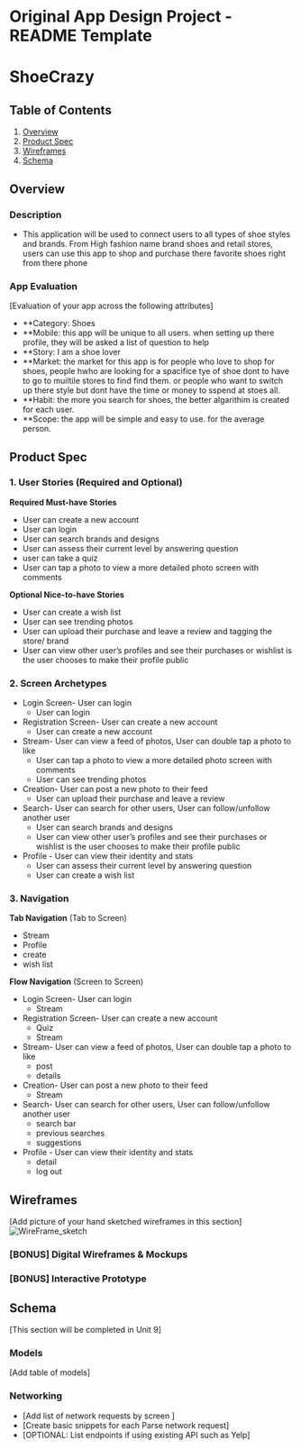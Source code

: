 Original App Design Project - README Template
===

# ShoeCrazy

## Table of Contents
1. [Overview](#Overview)
1. [Product Spec](#Product-Spec)
1. [Wireframes](#Wireframes)
2. [Schema](#Schema)

## Overview
### Description
- This application will be used to connect users to all types of shoe styles and brands. From High fashion name brand shoes and retail stores, users can use this app to shop and purchase there favorite shoes right from there phone

### App Evaluation
[Evaluation of your app across the following attributes]
- **Category: Shoes
- **Mobile: this app will be unique to all users. when setting up there profile, they will be asked a list of question to help 
- **Story: I am a shoe lover
- **Market: the market for this app is for people who love to shop for shoes, people hwho are looking for a spacifice tye of shoe dont to have to go to muiltile stores to find find them. or people who want to switch up there style but dont have the time or money to sspend at stoes all.  
- **Habit: the more you search for shoes, the better algarithim is created for each user.
- **Scope: the app will be simple and easy to use. for the average person. 

## Product Spec

### 1. User Stories (Required and Optional)

**Required Must-have Stories**

* User can create a new account
* User can login
* User can search brands and designs
* User can assess their current level by answering question
* user can take a quiz
* User can tap a photo to view a more detailed photo screen with comments

**Optional Nice-to-have Stories**

* User can create a wish list
* User can see trending photos
* User can upload their purchase and leave a review and tagging the store/ brand
* User can view other user’s profiles and see their purchases or wishlist is the user chooses to make their profile public

### 2. Screen Archetypes

* Login Screen- User can login
    * User can login
* Registration Screen- User can create a new account
    * User can create a new account
* Stream- User can view a feed of photos, User can double tap a photo to like
    * User can tap a photo to view a more detailed photo screen with comments
    * User can see trending photos
* Creation- User can post a new photo to their feed
    * User can upload their purchase and leave a review
* Search- User can search for other users, User can follow/unfollow another user
    * User can search brands and designs
    * User can view other user’s profiles and see their purchases or wishlist is the user chooses to make their profile public
* Profile - User can view their identity and stats
    * User can assess their current level by answering question
    * User can create a wish list

### 3. Navigation

**Tab Navigation** (Tab to Screen)

* Stream 
* Profile
* create
* wish list


**Flow Navigation** (Screen to Screen)


* Login Screen- User can login
    * Stream
* Registration Screen- User can create a new account
    * Quiz
    * Stream
* Stream- User can view a feed of photos, User can double tap a photo to like
    * post
    * details
* Creation- User can post a new photo to their feed
    * Stream
* Search- User can search for other users, User can follow/unfollow another user
    * search bar
    * previous searches 
    * suggestions
* Profile - User can view their identity and stats
    * detail
    * log out

## Wireframes
[Add picture of your hand sketched wireframes in this section]
![WireFrame_sketch](https://user-images.githubusercontent.com/89562629/138789020-464ade4a-85fa-451f-8003-f044ee8c452b.jpg)

### [BONUS] Digital Wireframes & Mockups

### [BONUS] Interactive Prototype

## Schema 
[This section will be completed in Unit 9]
### Models
[Add table of models]
### Networking
- [Add list of network requests by screen ]
- [Create basic snippets for each Parse network request]
- [OPTIONAL: List endpoints if using existing API such as Yelp]

